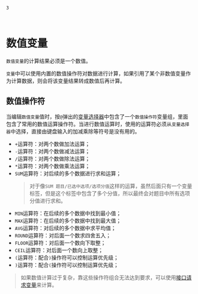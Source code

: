 ```index
3
```
```tag

```
```summary

```
# 数值变量

`数值变量`的计算结果必须是一个数值。

`变量`中可以使用内置的数值操作符对数据进行计算，如果引用了某个非数值变量作为计算数据，则会将该变量结果转成数值后再计算。

## 数值操作符
当编辑`数值变量`值时，按`@`弹出的[变量选择器](./usage.md#变量选择器)中包含了一个`数值操作符`变量组，里面包含了常用的数值运算操作符。当进行数值运算时，使用的运算符必须从`变量选择器`中选择，直接由键盘输入的加减乘除等符号是没有用的。

+ `+`运算符：对两个数做加法运算；
+ `-`运算符：对两个数做减法运算；
+ `/`运算符：对两个数做除法运算；
+ `*`运算符：对两个数做乘法运算；
+ `SUM`运算符：对后续的多个数据进行求和运算；
    > 对于像`SUM 题目/已选中选项/选项分值`这样的运算，虽然后面只有一个变量标签，但是这个标签中包含了多个分值，所以最终会对题目中所有选项分值进行求和。
+ `MIN`运算符：在后续的多个数据中找到最小值；
+ `MAX`运算符：在后续的多个数据中找到最大值；
+ `AVG`运算符：对后续的多个数据中求平均值；
+ `ROUND`运算符：对后面一个数求四舍五入；
+ `FLOOR`运算符：对后面一个数向下取整；
+ `CEIL`运算符：对后面一个数向上取整；
+ `(`运算符：配合`)`操作符可以控制运算优先级；
+ `)`运算符：配合`(`操作符可以控制运算优先级；

> 如果数值计算过于复杂，靠这些操作符组合无法达到要求，可以使用[接口请求变量](./request-type.md)来计算。



